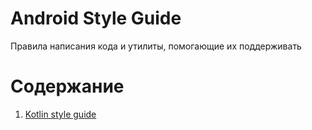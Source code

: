# Android Style Guide
Правила написания кода и утилиты, помогающие их поддерживать

# Содержание
1. [Kotlin style guide](docs/kotlin-style-guide.md)